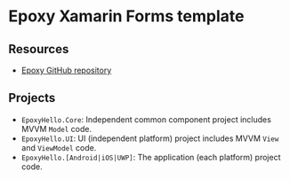 # Epoxy Xamarin Forms template

## Resources

* [Epoxy GitHub repository](https://github.com/kekyo/Epoxy)

## Projects

* `EpoxyHello.Core`: Independent common component project includes MVVM `Model` code.
* `EpoxyHello.UI`: UI (independent platform) project includes MVVM `View` and `ViewModel` code.
* `EpoxyHello.[Android|iOS|UWP]`: The application (each platform) project code.
